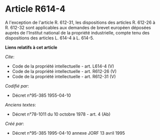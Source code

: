 # Article R614-4

A l'exception de l'article R. 612-31, les dispositions des articles R. 612-26 à R. 612-32 sont applicables aux demandes de
brevet européen déposées auprès de l'Institut national de la propriété industrielle, compte tenu des dispositions des
articles L. 614-4 à L. 614-5.

**Liens relatifs à cet article**

_Cite_:

  - Code de la propriété intellectuelle - art. L614-4 (V)
  - Code de la propriété intellectuelle - art. R612-26 (V)
  - Code de la propriété intellectuelle - art. R612-31 (V)

_Codifié par_:

  - Décret n°95-385 1955-04-10

_Anciens textes_:

  - Décret n°78-1011 du 10 octobre 1978 - art. 4 (Ab)

_Créé par_:

  - Décret n°95-385 1995-04-10 annexe JORF 13 avril 1995
